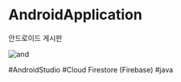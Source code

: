 # AndroidApplication
안드로이드 게시판

![and](https://user-images.githubusercontent.com/43703023/91189860-e9c88a80-e72d-11ea-93ea-2f06cc137331.gif)

#AndroidStudio
#Cloud Firestore (Firebase)
#java
